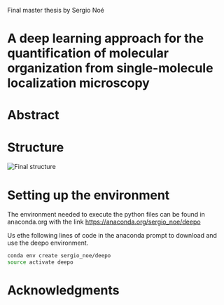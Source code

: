 Final master thesis by Sergio Noé

# A deep learning approach for the quantification of molecular organization from single-molecule localization microscopy

# Abstract

# Structure

![Final structure](https://github.com/SergioNoe/Exocysts-analysis-with-AI/tree/main/images/Structure.jpg)

# Setting up the environment

The environment needed to execute the python files can be found in anaconda.org with the link https://anaconda.org/sergio_noe/deepo

Us ethe following lines of code in the anaconda prompt to download and use the deepo environment.

```bash
conda env create sergio_noe/deepo
source activate deepo
```

# Acknowledgments
